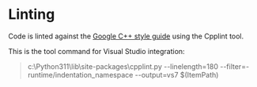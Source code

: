 
# Linting

Code is linted against the [Google C++ style guide](https://google.github.io/styleguide/cppguide.html) using the Cpplint tool.

This is the tool command for Visual Studio integration:

> c:\Python311\lib\site-packages\cpplint.py --linelength=180 --filter=-runtime/indentation_namespace --output=vs7 $(ItemPath)
